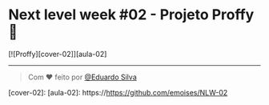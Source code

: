 Next level week #02 - Projeto Proffy 🚀
====================================

[![Proffy][cover-02]][aula-02]

---
> Com ❤ feito por [@Eduardo Silva][emoises]

<!--02-->
[cover-02]:
[aula-02]: https://https://github.com/emoises/NLW-02

<!--Nicolas-->
[emoises]: https://github.com/emoises/